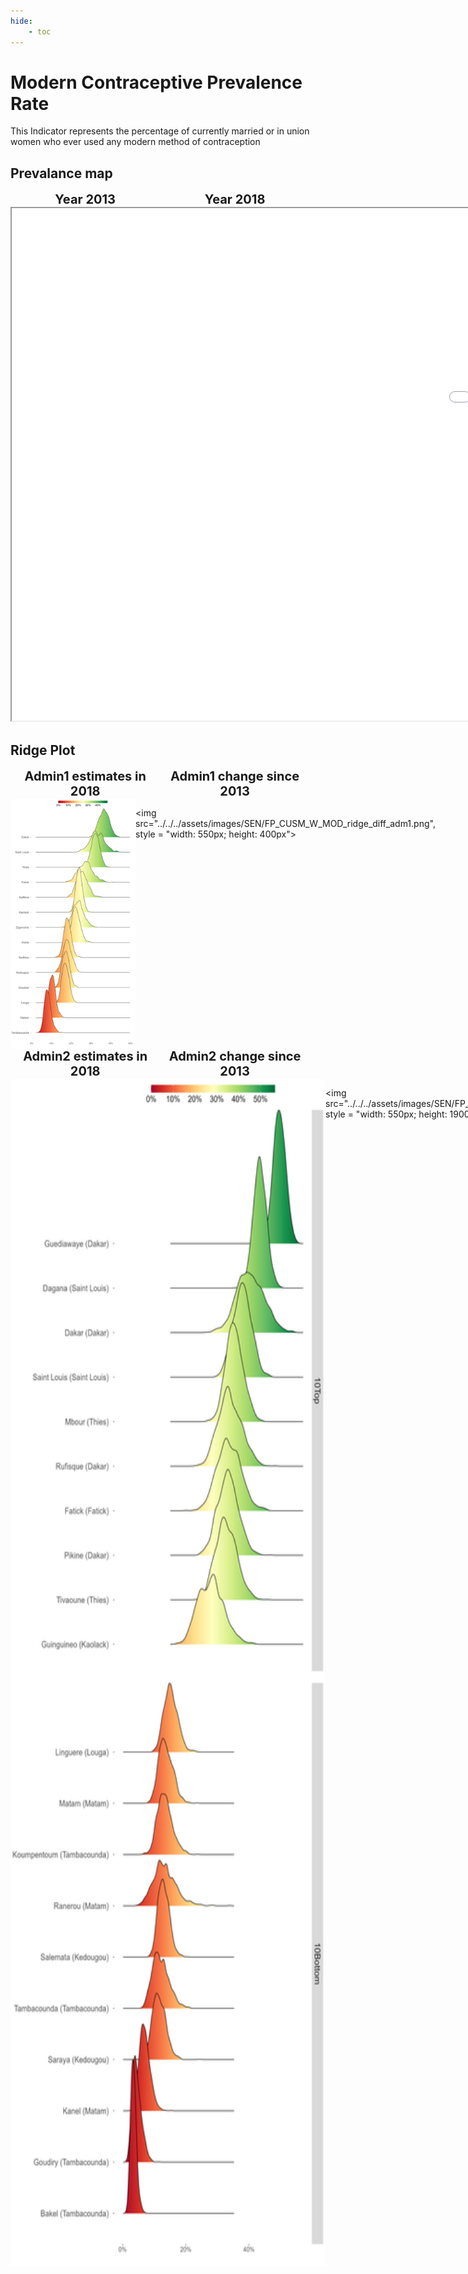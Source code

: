 ```yaml
---
hide:
    - toc
---
```

# Modern Contraceptive Prevalence Rate

This Indicator represents the percentage of currently married or in union women who ever used any modern method of contraception
## Prevalance map

<div style="width: 95%; display:grid; grid-template-columns: repeat(2, 1fr); gap: 0px; text-align:center; font-weight:bold;x">
  <div style="font-size: 20px">Year 2013</div>
  <div style="font-size: 20px">Year 2018</div>
</div>

<iframe src="../../../assets/images/SEN/FP_CUSM_W_MOD_detail.html" style = "width: 2000px; height: 820px"></iframe>

## Ridge Plot

<div style="width: 95%; display:grid; grid-template-columns: repeat(2, 1fr); gap: 0px; text-align:center; font-weight:bold;x">
  <div style="font-size: 20px">Admin1 estimates in 2018</div>
  <div style="font-size: 20px">Admin1 change since 2013</div>
</div>

<div style="display: flex">
<img src="../../../assets/images/SEN/FP_CUSM_W_MOD_ridge_adm1.png", style = "width: 550px; height: 400px">

<img src="../../../assets/images/SEN/FP_CUSM_W_MOD_ridge_diff_adm1.png", style = "width: 550px; height: 400px">

</div>
<div> </div>
<div> </div>
<div> </div>
<div> </div>
<div> </div>
<div> </div>
<div> </div>
<div> </div>

<div style="width: 95%; display:grid; grid-template-columns: repeat(2, 1fr); gap: 0px; text-align:center; font-weight:bold;x">
  <div style="font-size: 20px">Admin2 estimates in 2018</div>
  <div style="font-size: 20px">Admin2 change since 2013</div>
</div>

<div style="display: flex">
<img src="../../../assets/images/SEN/FP_CUSM_W_MOD_ridge_adm2.png", style = "width: 550px; height: 1900px">

<img src="../../../assets/images/SEN/FP_CUSM_W_MOD_ridge_diff_adm2.png", style = "width: 550px; height: 1900px">

</div>